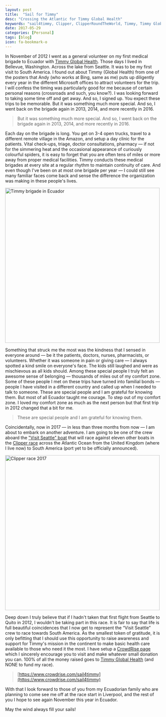 ```yaml
---
layout: post
title:  "Sail for Timmy"
desc: "Crossing the Atlantic for Timmy Global Health"
keywords: "sail4timmy, Clipper, ClipperRoundTheWorld, Timmy, Timmy Global Health, Atlantic Ocean, 2017"
date: 2017-05-29
categories: [Personal]
tags: [blog]
icon: fa-bookmark-o
---
```


In November of 2012 I went as a general volunteer on my first medical brigade to Ecuador with [Timmy Global Health](http://timmyglobalhealth.org). Those days I lived in Bellevue, Washington. Across the lake from Seattle. It was to be my first visit to South America. I found out about Timmy (Global Health) from one of the posters that Andy (who works at Bing, same as me) puts up diligently every year in the different Microsoft offices to attract volunteers for the trip. I will confess the timing was particularly good for me because of certain personal reasons (crossroads and such, you know?). I was looking forward to taking some time off and get away. And so, I signed up. You expect these trips to be memorable. But it was something much more special. And so, I went back on the brigade again in 2013, 2014, and more recently in 2016.

>
> But it was something much more special. And so, I went back on the brigade again in 2013, 2014, and more recently in 2016.
>

Each day on the brigade is long. You get on 3-4 open trucks, travel to a different remote village in the Amazon, and setup a day clinic for the patients. Vital check-ups, triage, doctor consultations, pharmacy — if not for the simmering heat and the occasional appearance of curiously colourful spiders, it is easy to forget that you are often tens of miles or more away from proper medical facilities. Timmy conducts these medical brigades at every site at a regular rhythm to maintain continuity of care. And even though I've been on at most one brigade per year — I could still see many familiar faces come back and sense the difference the organization was making in these people's lives.

<img src="https://bmitra-msft.github.io/static/img/blog/sail4timmy-1.png" alt="Timmy brigade in Ecuador" style="width: 500px;" align="middle"/>

Something that struck me the most was the kindness that I sensed in everyone around — be it the patients, doctors, nurses, pharmacists, or volunteers. Whether it was someone in pain or giving care — I always spotted a kind smile on everyone's face. The kids still laughed and were as mischievous as all kids should. Among these special people I truly felt an awesome sense of belonging — thousands of miles out of my comfort zone. Some of these people I met on these trips have turned into familial bonds — people I have visited in a different country and called up when I needed to talk to someone. These are special people and I am grateful for knowing them. But most of all Ecuador taught me courage. To step out of my comfort zone. I loved my comfort zone as much as the next person but that first trip in 2012 changed that a bit for me.

>
> These are special people and I am grateful for knowing them.
>

Coincidentally, now in 2017 — in less than three months from now — I am about to embark on another adventure. I am going to be one of the crew aboard the ["Visit Seattle" boat](https://www.clipperroundtheworld.com/team/visit-seattle/crew) that will race against eleven other boats in the [Clipper race]( https://www.clipperroundtheworld.com/about/about-the-race) across the Atlantic Ocean from the United Kingdom (where I live now) to South America (port yet to be officially announced).

<img src="https://bmitra-msft.github.io/static/img/blog/sail4timmy-2.png" alt="Clipper race 2017" style="width: 500px;" align="middle"/>

Deep down I truly believe that if I hadn't taken that first flight from Seattle to Quito in 2012, I wouldn't be taking part in this race. It is fair to say that life is full beautiful coincidences that I now get to represent the “Visit Seattle” crew to race towards South America. As the smallest token of gratitude, it is only befitting that I should use this opportunity to raise awareness and support for Timmy's mission in the continent to make basic health care available to those who need it the most. I have setup a [CrowdRise page](https://www.crowdrise.com/sail4timmy) which I sincerely encourage you to visit and make whatever small donation you can. 100% of all the money raised goes to [Timmy Global Health](http://timmyglobalhealth.org) (and NONE to fund my race).

>
> [https://www.crowdrise.com/sail4timmy](https://www.crowdrise.com/sail4timmy)
>

With that I look forward to those of you from my Ecuadorian family who are planning to come see me off at the race start in Liverpool, and the rest of you I hope to see again November this year in Ecuador.

May the wind always fill your sails!